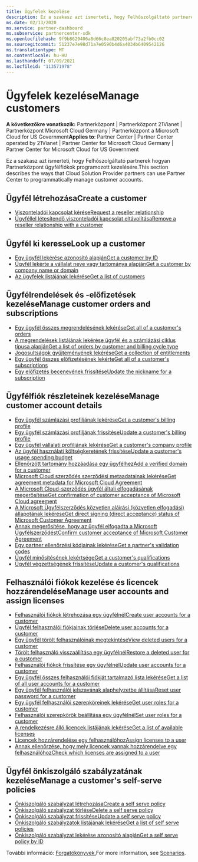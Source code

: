 ```yaml
---
title: Ügyfelek kezelése
description: Ez a szakasz azt ismerteti, hogy Felhőszolgáltató partnerek hogyan használhatjak a Partnerközpont ügyfélfiókok programozott kezelésére.
ms.date: 02/13/2020
ms.service: partner-dashboard
ms.subservice: partnercenter-sdk
ms.openlocfilehash: 9f9b8629406a8d66c8ea820205abf73a2fb0cc02
ms.sourcegitcommit: 51237e7e98d71a7e0590b4d6a4034b6409542126
ms.translationtype: MT
ms.contentlocale: hu-HU
ms.lasthandoff: 07/09/2021
ms.locfileid: "113571978"
---
```

# <a name="manage-customers"></a><span data-ttu-id="e72e9-103">Ügyfelek kezelése</span><span class="sxs-lookup"><span data-stu-id="e72e9-103">Manage customers</span></span>

<span data-ttu-id="e72e9-104">**A következőkre vonatkozik:** Partnerközpont | Partnerközpont 21Vianet | Partnerközpont Microsoft Cloud Germany | Partnerközpont a Microsoft Cloud for US Government</span><span class="sxs-lookup"><span data-stu-id="e72e9-104">**Applies to**: Partner Center | Partner Center operated by 21Vianet | Partner Center for Microsoft Cloud Germany | Partner Center for Microsoft Cloud for US Government</span></span>

<span data-ttu-id="e72e9-105">Ez a szakasz azt ismerteti, hogy Felhőszolgáltató partnerek hogyan Partnerközpont ügyfélfiókok programozott kezelésére.</span><span class="sxs-lookup"><span data-stu-id="e72e9-105">This section describes the ways that Cloud Solution Provider partners can use Partner Center to programmatically manage customer accounts.</span></span>

## <a name="create-a-customer"></a><span data-ttu-id="e72e9-106">Ügyfél létrehozása</span><span class="sxs-lookup"><span data-stu-id="e72e9-106">Create a customer</span></span>

- [<span data-ttu-id="e72e9-107">Viszonteladói kapcsolat kérése</span><span class="sxs-lookup"><span data-stu-id="e72e9-107">Request a reseller relationship</span></span>](request-reseller-relationship.md)
- [<span data-ttu-id="e72e9-108">Ügyféllel létesítendő viszonteladói kapcsolat eltávolítása</span><span class="sxs-lookup"><span data-stu-id="e72e9-108">Remove a reseller relationship with a customer</span></span>](remove-a-reseller-relationship-with-a-customer.md)

## <a name="look-up-a-customer"></a><span data-ttu-id="e72e9-109">Ügyfél ki keresse</span><span class="sxs-lookup"><span data-stu-id="e72e9-109">Look up a customer</span></span>

- [<span data-ttu-id="e72e9-110">Egy ügyfél lekérése azonosító alapján</span><span class="sxs-lookup"><span data-stu-id="e72e9-110">Get a customer by ID</span></span>](get-a-customer-by-id.md)
- [<span data-ttu-id="e72e9-111">Ügyfél lekérte a vállalat neve vagy tartománya alapján</span><span class="sxs-lookup"><span data-stu-id="e72e9-111">Get a customer by company name or domain</span></span>](get-a-customer-by-name.md)
- [<span data-ttu-id="e72e9-112">Az ügyfelek listájának lekérése</span><span class="sxs-lookup"><span data-stu-id="e72e9-112">Get a list of customers</span></span>](get-a-list-of-customers.md)

## <a name="manage-customer-orders-and-subscriptions"></a><span data-ttu-id="e72e9-113">Ügyfélrendelések és -előfizetések kezelése</span><span class="sxs-lookup"><span data-stu-id="e72e9-113">Manage customer orders and subscriptions</span></span>

- [<span data-ttu-id="e72e9-114">Egy ügyfél összes megrendelésének lekérése</span><span class="sxs-lookup"><span data-stu-id="e72e9-114">Get all of a customer's orders</span></span>](get-all-of-a-customer-s-orders.md)
- [<span data-ttu-id="e72e9-115">A megrendelések listájának lekérése ügyfél és a számlázási ciklus típusa alapján</span><span class="sxs-lookup"><span data-stu-id="e72e9-115">Get a list of orders by customer and billing cycle type</span></span>](get-a-list-of-orders-by-customer-and-billing-cycle-type.md)
- [<span data-ttu-id="e72e9-116">Jogosultságok gyűjteményének lekérése</span><span class="sxs-lookup"><span data-stu-id="e72e9-116">Get a collection of entitlements</span></span>](get-a-collection-of-entitlements.md)
- [<span data-ttu-id="e72e9-117">Egy ügyfél összes előfizetésének lekérte</span><span class="sxs-lookup"><span data-stu-id="e72e9-117">Get all of a customer's subscriptions</span></span>](get-all-of-a-customer-s-subscriptions.md)
- [<span data-ttu-id="e72e9-118">Egy előfizetés becenevének frissítése</span><span class="sxs-lookup"><span data-stu-id="e72e9-118">Update the nickname for a subscription</span></span>](update-the-nickname-for-a-subscription.md)

## <a name="manage-customer-account-details"></a><span data-ttu-id="e72e9-119">Ügyfélfiók részleteinek kezelése</span><span class="sxs-lookup"><span data-stu-id="e72e9-119">Manage customer account details</span></span>

- [<span data-ttu-id="e72e9-120">Egy ügyfél számlázási profiljának lekérése</span><span class="sxs-lookup"><span data-stu-id="e72e9-120">Get a customer's billing profile</span></span>](get-all-of-a-customer-s-billing-profiles.md)
- [<span data-ttu-id="e72e9-121">Egy ügyfél számlázási profiljának frissítése</span><span class="sxs-lookup"><span data-stu-id="e72e9-121">Update a customer's billing profile</span></span>](update-a-customer-s-billing-profile.md)
- [<span data-ttu-id="e72e9-122">Egy ügyfél vállalati profiljának lekérése</span><span class="sxs-lookup"><span data-stu-id="e72e9-122">Get a customer's company profile</span></span>](get-a-customer-s-company-profile.md)
- [<span data-ttu-id="e72e9-123">Az ügyfél használati költségkeretének frissítése</span><span class="sxs-lookup"><span data-stu-id="e72e9-123">Update a customer's usage spending budget</span></span>](update-a-customer-s-usage-spending-budget.md)
- [<span data-ttu-id="e72e9-124">Ellenőrzött tartomány hozzáadása egy ügyfélhez</span><span class="sxs-lookup"><span data-stu-id="e72e9-124">Add a verified domain for a customer</span></span>](add-a-verified-domain-for-a-customer.md)
- [<span data-ttu-id="e72e9-125">Microsoft Cloud szerződés szerződési metaadatainak lekérése</span><span class="sxs-lookup"><span data-stu-id="e72e9-125">Get agreement metadata for Microsoft Cloud Agreement</span></span>](get-agreement-metadata.md)
- [<span data-ttu-id="e72e9-126">A Microsoft Cloud-szerződés ügyfél általi elfogadásának megerősítése</span><span class="sxs-lookup"><span data-stu-id="e72e9-126">Get confirmation of customer acceptance of Microsoft Cloud agreement</span></span>](get-confirmation-of-customer-consent.md)
- [<span data-ttu-id="e72e9-127">A Microsoft Ügyfélszerződés közvetlen aláírási (közvetlen elfogadási) állapotának lekérése</span><span class="sxs-lookup"><span data-stu-id="e72e9-127">Get direct signing (direct acceptance) status of Microsoft Customer Agreement</span></span>](get-direct-sign-status-of-customer-agreement.md)
- [<span data-ttu-id="e72e9-128">Annak megerősítése, hogy az ügyfél elfogadta a Microsoft Ügyfélszerződést</span><span class="sxs-lookup"><span data-stu-id="e72e9-128">Confirm customer acceptance of Microsoft Customer Agreement</span></span>](confirm-customer-consent-customer-agreement.md)
- [<span data-ttu-id="e72e9-129">Egy partner ellenőrzési kódjainak lekérése</span><span class="sxs-lookup"><span data-stu-id="e72e9-129">Get a partner's validation codes</span></span>](get-a-partner-s-validation-codes.md)
- [<span data-ttu-id="e72e9-130">Ügyfél minősítésének lekértsége</span><span class="sxs-lookup"><span data-stu-id="e72e9-130">Get a customer's qualifications</span></span>](./get-customer-qualification-asynchronous.md)
- [<span data-ttu-id="e72e9-131">Ügyfél végzettségének frissítése</span><span class="sxs-lookup"><span data-stu-id="e72e9-131">Update a customer's qualifications</span></span>](./update-customer-qualification-asynchronous.md)

## <a name="manage-user-accounts-and-assign-licenses"></a><span data-ttu-id="e72e9-132">Felhasználói fiókok kezelése és licencek hozzárendelése</span><span class="sxs-lookup"><span data-stu-id="e72e9-132">Manage user accounts and assign licenses</span></span>

- [<span data-ttu-id="e72e9-133">Felhasználói fiókok létrehozása egy ügyfélnél</span><span class="sxs-lookup"><span data-stu-id="e72e9-133">Create user accounts for a customer</span></span>](create-user-accounts-for-a-customer.md)
- [<span data-ttu-id="e72e9-134">Ügyfél felhasználói fiókjainak törlése</span><span class="sxs-lookup"><span data-stu-id="e72e9-134">Delete user accounts for a customer</span></span>](delete-user-accounts-for-a-customer.md)
- [<span data-ttu-id="e72e9-135">Egy ügyfél törölt felhasználóinak megtekintése</span><span class="sxs-lookup"><span data-stu-id="e72e9-135">View deleted users for a customer</span></span>](view-a-deleted-user.md)
- [<span data-ttu-id="e72e9-136">Törölt felhasználó visszaállítása egy ügyfélnél</span><span class="sxs-lookup"><span data-stu-id="e72e9-136">Restore a deleted user for a customer</span></span>](restore-a-user-for-a-customer.md)
- [<span data-ttu-id="e72e9-137">Felhasználói fiókok frissítése egy ügyfélnél</span><span class="sxs-lookup"><span data-stu-id="e72e9-137">Update user accounts for a customer</span></span>](update-user-accounts-for-a-customer.md)
- [<span data-ttu-id="e72e9-138">Egy ügyfél összes felhasználói fiókját tartalmazó lista lekérése</span><span class="sxs-lookup"><span data-stu-id="e72e9-138">Get a list of all user accounts for a customer</span></span>](get-a-list-of-all-user-accounts-for-a-customer.md)
- [<span data-ttu-id="e72e9-139">Egy ügyfél felhasználói jelszavának alaphelyzetbe állítása</span><span class="sxs-lookup"><span data-stu-id="e72e9-139">Reset user password for a customer</span></span>](reset-user-password-for-a-customer.md)
- [<span data-ttu-id="e72e9-140">Egy ügyfél felhasználói szerepköreinek lekérése</span><span class="sxs-lookup"><span data-stu-id="e72e9-140">Get user roles for a customer</span></span>](get-user-roles-for-a-customer.md)
- [<span data-ttu-id="e72e9-141">Felhasználói szerepkörök beállítása egy ügyfélnél</span><span class="sxs-lookup"><span data-stu-id="e72e9-141">Set user roles for a customer</span></span>](set-user-roles-for-a-customer.md)
- [<span data-ttu-id="e72e9-142">A rendelkezésre álló licencek listájának lekérése</span><span class="sxs-lookup"><span data-stu-id="e72e9-142">Get a list of available licenses</span></span>](get-a-list-of-available-licenses.md)
- [<span data-ttu-id="e72e9-143">Licencek hozzárendelése egy felhasználóhoz</span><span class="sxs-lookup"><span data-stu-id="e72e9-143">Assign licenses to a user</span></span>](assign-licenses-to-a-user.md)
- [<span data-ttu-id="e72e9-144">Annak ellenőrzése, hogy mely licencek vannak hozzárendelve egy felhasználóhoz</span><span class="sxs-lookup"><span data-stu-id="e72e9-144">Check which licenses are assigned to a user</span></span>](check-which-licenses-are-assigned-to-a-user.md)

## <a name="manage-a-customers-self-serve-policies"></a><span data-ttu-id="e72e9-145">Ügyfél önkiszolgáló szabályzatának kezelése</span><span class="sxs-lookup"><span data-stu-id="e72e9-145">Manage a customer's self-serve policies</span></span>

- [<span data-ttu-id="e72e9-146">Önkiszolgáló szabályzat létrehozása</span><span class="sxs-lookup"><span data-stu-id="e72e9-146">Create a self serve policy</span></span>](create-a-self-serve-policy.md)
- [<span data-ttu-id="e72e9-147">Önkiszolgáló szabályzat törlése</span><span class="sxs-lookup"><span data-stu-id="e72e9-147">Delete a self serve policy</span></span>](delete-a-self-serve-policy.md)
- [<span data-ttu-id="e72e9-148">Önkiszolgáló szabályzat frissítése</span><span class="sxs-lookup"><span data-stu-id="e72e9-148">Update a self serve policy</span></span>](update-a-self-serve-policy.md)
- [<span data-ttu-id="e72e9-149">Önkiszolgáló szabályzatok listájának lekérése</span><span class="sxs-lookup"><span data-stu-id="e72e9-149">Get a list of self serve policies</span></span>](get-a-list-of-self-serve-policies.md)
- [<span data-ttu-id="e72e9-150">Önkiszolgáló szabályzat lekérése azonosító alapján</span><span class="sxs-lookup"><span data-stu-id="e72e9-150">Get a self serve policy by ID</span></span>](get-a-self-serve-policy-by-id.md)

<span data-ttu-id="e72e9-151">További információ: [Forgatókönyvek.](scenarios.md)</span><span class="sxs-lookup"><span data-stu-id="e72e9-151">For more information, see [Scenarios](scenarios.md).</span></span>
